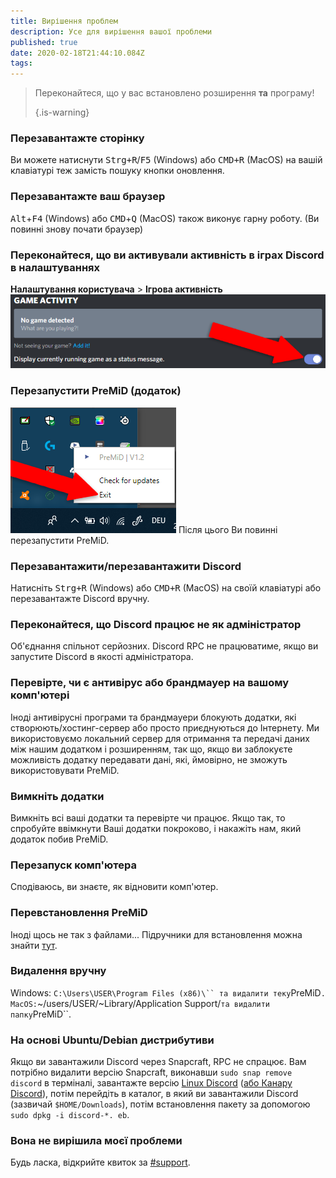 ```yaml
---
title: Вирішення проблем
description: Усе для вирішення вашої проблеми
published: true
date: 2020-02-18T21:44:10.084Z
tags: 
---
```


> Переконайтеся, що у вас встановлено розширення **та** програму! 
> 
> {.is-warning}

### Перезавантажте сторінку
Ви можете натиснути <kbd>Strg+R</kbd>/<kbd>F5</kbd> (Windows) або <kbd>CMD+R</kbd> (MacOS) на вашій клавіатурі теж замість пошуку кнопки оновлення.

### Перезавантажте ваш браузер
<kbd>Alt</kbd>+<kbd>F4</kbd> (Windows) або <kbd>CMD</kbd>+<kbd>Q</kbd> (MacOS) також виконує гарну роботу. (Ви повинні знову почати браузер)

### Переконайтеся, що ви активували активність в іграх Discord в налаштуваннях
**Налаштування користувача** > **Ігрова активність** ![gameactivity_edited.png](/gameactivity_edited.png)

### Перезапустити PreMiD (додаток)
![quit.png](/quit.png) Після цього Ви повинні перезапустити PreMiD.

### Перезавантажити/перезавантажити Discord
Натисніть <kbd>Strg+R</kbd> (Windows) або <kbd>CMD+R</kbd> (MacOS) на своїй клавіатурі або перезавантажте Discord вручну.

### Переконайтеся, що Discord працює не як адміністратор
Об'єднання спільнот серйозних. Discord RPC не працюватиме, якщо ви запустите Discord в якості адміністратора.

### Перевірте, чи є антивірус або брандмауер на вашому комп'ютері
Іноді антивірусні програми та брандмауери блокують додатки, які створюють/хостинг-сервер або просто приєднуються до Інтернету. Ми використовуємо локальний сервер для отримання та передачі даних між нашим додатком і розширенням, так що, якщо ви заблокуєте можливість додатку передавати дані, які, ймовірно, не зможуть використовувати PreMiD.

### Вимкніть додатки
Вимкніть всі ваші додатки та перевірте чи працює. Якщо так, то спробуйте ввімкнути Ваші додатки покроково, і накажіть нам, який додаток побив PreMiD.

### Перезапуск комп'ютера
Сподіваюсь, ви знаєте, як відновити комп'ютер.

### Перевстановлення PreMiD
Іноді щось не так з файлами... Підручники для встановлення можна знайти [тут](/install).

### Видалення вручну
Windows:    `C:\Users\USER\Program Files (x86)\`` та видалити теку`PreMiD`.
MacOS:`~/users/USER/~Library/Application Support/`та видалити папку`PreMiD``.

### На основі Ubuntu/Debian дистрибутиви
Якщо ви завантажили Discord через Snapcraft, RPC не спрацює. Вам потрібно видалити версію Snapcraft, виконавши `sudo snap remove discord` в терміналі, завантажте версію [Linux Discord](https://discordapp.com/api/download?platform=linux) ([або Канару Discord](https://discordapp.com/api/canary/download?platform=linux)), потім перейдіть в каталог, в який ви завантажили Discord (зазвичай `$HOME/Downloads`), потім встановлення пакету за допомогою `sudo dpkg -i discord-*. eb`.

### Вона не вирішила моєї проблеми
Будь ласка, відкрийте квиток за [#support](https://discord.gg/PreMiD).